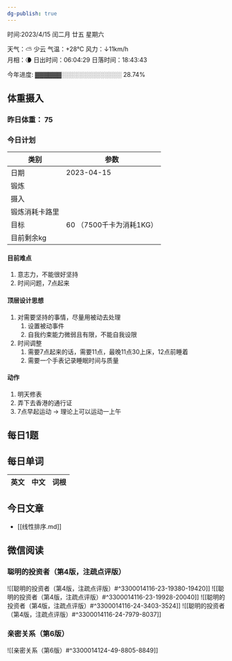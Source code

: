 ```yaml
---
dg-publish: true
---
```



时间:2023/4/15 闰二月 廿五 星期六

天气：⛅️  少云 气温：+28°C 风力：↓11km/h  
月相：🌘 日出时间：06:04:29 日落时间：18:43:43

今年进度: ▓▓▓▓▓▓░░░░░░░░░░░░░░ 28.74%

## 体重摄入

### 昨日体重： 75
### 今日计划
| 类别           | 参数                    |
| -------------- | ----------------------- |
| 日期           | 2023-04-15               |
| 锻炼           |               |
| 摄入           |  |
| 锻炼消耗卡路里 | |
| 目标           | 60      （7500千卡为消耗1KG）                |
| 目前剩余kg               |                          |

#### 目前难点

1. 意志力，不能很好坚持
2. 时间问题，7点起来

#### 顶层设计思想

1. 对需要坚持的事情，尽量用被动去处理
	1. 设置被动事件
	2. 自我约束能力微弱且有限，不能自我设限
2.  时间调整
	1. 需要7点起来的话，需要11点，最晚11点30上床，12点前睡着
	2. 需要一个手表记录睡眠时间与质量

#### 动作

1. 明天修表
2. 弄下去香港的通行证
3. 7点早起运动 -> 理论上可以运动一上午 

## 每日1题


## 每日单词

| 英文       | 中文       |词根|
| ---------- | ---------- | ---|


## 今日文章

- [[线性排序.md]]

## 微信阅读

<!-- start of weread -->

### 聪明的投资者（第4版，注疏点评版）
![[聪明的投资者（第4版，注疏点评版）#^3300014116-23-19380-19420]]
![[聪明的投资者（第4版，注疏点评版）#^3300014116-23-19928-20040]]
![[聪明的投资者（第4版，注疏点评版）#^3300014116-24-3403-3524]]
![[聪明的投资者（第4版，注疏点评版）#^3300014116-24-7979-8037]]

### 亲密关系（第6版）
![[亲密关系（第6版）#^3300014124-49-8805-8849]]

<!-- end of weread -->
